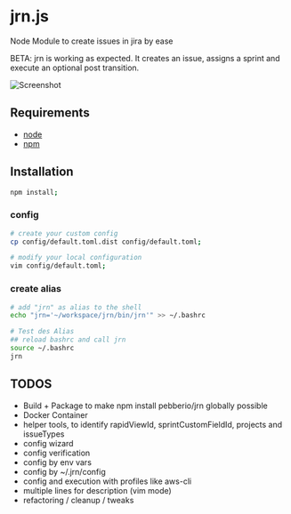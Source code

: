 # jrn.js
Node Module to create issues in jira by ease

BETA: jrn is working as expected.
It creates an issue, assigns a sprint and execute an optional post transition. 

![Screenshot](./screenshot.gif)

## Requirements
* [node](https://nodejs.org/)
* [npm](https://www.npmjs.com/)

## Installation
```bash
npm install;
```

### config 
```bash
# create your custom config
cp config/default.toml.dist config/default.toml;

# modify your local configuration
vim config/default.toml;
```


### create alias
```bash
# add "jrn" as alias to the shell
echo "jrn='~/workspace/jrn/bin/jrn'" >> ~/.bashrc

# Test des Alias
## reload bashrc and call jrn
source ~/.bashrc
jrn
```

## TODOS
* Build + Package to make npm install pebberio/jrn globally possible
* Docker Container
* helper tools, to identify rapidViewId, sprintCustomFieldId, projects and issueTypes
* config wizard
* config verification
* config by env vars
* config by ~/.jrn/config
* config and execution with profiles like aws-cli
* multiple lines for description (vim mode)
* refactoring / cleanup / tweaks



